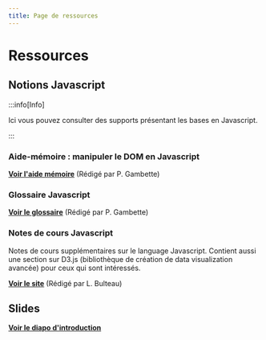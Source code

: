 ```yaml
---
title: Page de ressources
---
```


# Ressources

## Notions Javascript

:::info[Info]

Ici vous pouvez consulter des supports présentant les bases en Javascript.

:::

### Aide-mémoire : manipuler le DOM en Javascript

**[Voir l'aide mémoire](/assets/JsDOM-AideMemoire-2024.pdf)** (Rédigé par P. Gambette)

### Glossaire Javascript

**[Voir le glossaire](/assets/R112-Glossaire-Javascript.pdf)** (Rédigé par P. Gambette)

### Notes de cours Javascript

Notes de cours supplémentaires sur le language Javascript. 
Contient aussi une section sur D3.js (bibliothèque de création de data visualization avancée) pour ceux qui sont intéressés.

**[Voir le site](https://igm.univ-mlv.fr/~bulteau/mmi/notes.html)** (Rédigé par L. Bulteau)

## Slides

**[Voir le diapo d'introduction](/assets/Developpement_et_Integration_Estelle_Thouvenin_Introduction.pdf)**